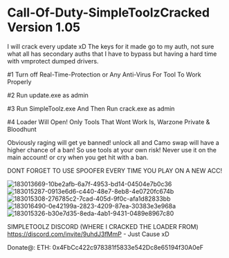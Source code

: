 # Call-Of-Duty-SimpleToolzCracked Version 1.05

I will crack every update xD
The keys for it made go to my auth, not sure what all has secondary auths that I have to bypass but having a hard time with vmprotect dumped drivers.

#1 Turn off Real-Time-Protection or Any Anti-Virus For Tool To Work Properly

#2 Run update.exe as admin

#3 Run SimpleToolz.exe And Then Run crack.exe as admin

#4 Loader Will Open! Only Tools That Wont Work Is, Warzone Private & Bloodhunt

Obviously raging will get ye banned! 
unlock all and Camo swap will have a higher chance of a ban! So use tools at your own risk! 
Never use it on the main account! or cry when you get hit with a ban. 

DONT FORGET TO USE SPOOFER EVERY TIME YOU PLAY ON A NEW ACC!

![183013669-10be2afb-6a7f-4953-bd14-04504e7b0c36](https://user-images.githubusercontent.com/110654908/183053771-010f970e-5e92-42d5-a354-57747a2b780a.jpg)
![183015287-0913e6d6-c440-48e7-8eb8-4e0720fc674b](https://user-images.githubusercontent.com/110654908/183053789-ad99bddd-ec21-4073-b4e8-853a82153d79.png)
![183015308-276785c2-7cad-405d-9f0c-afa1d82833bb](https://user-images.githubusercontent.com/110654908/183053802-d938c766-8048-494a-816c-cb4dc19d5fb5.gif)
![183016490-0e42199a-2823-4209-87ea-30383e3e968a](https://user-images.githubusercontent.com/110654908/183053819-3ef35eeb-041a-4be0-9837-8bdbf4dcde0e.gif)
![183015326-b30e7d35-8eda-4ab1-9431-0489e8967c80](https://user-images.githubusercontent.com/110654908/183053834-d20454ab-8989-404c-aef9-e84b00d23f68.gif)

SIMPLETOOLZ DISCORD (WHERE I CRACKED THE LOADER FROM)
https://discord.com/invite/9uhdJ3fMmP - Just Cause xD

Donate@:
ETH: 0x4FbCc422c978381f5833e542Dc8e65194f30A0eF
